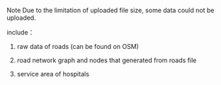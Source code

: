 Note
Due to the limitation of uploaded file size, some data could not be uploaded.

include：

1. raw data of roads (can be found on OSM)

2. road network graph and nodes that generated from roads file

3. service area of hospitals
